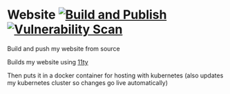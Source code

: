 # Website [![Build and Publish](https://github.com/andrew-stclair/website/actions/workflows/ci.yml/badge.svg?branch=main)](https://github.com/andrew-stclair/website/actions/workflows/ci.yml) [![Vulnerability Scan](https://github.com/andrew-stclair/website/actions/workflows/scan.yaml/badge.svg?branch=main)](https://github.com/andrew-stclair/website/actions/workflows/scan.yaml)

Build and push my website from source

Builds my website using [11ty](https://11ty.dev/)

Then puts it in a docker container for hosting with kubernetes (also updates my kubernetes cluster so changes go live automatically)
